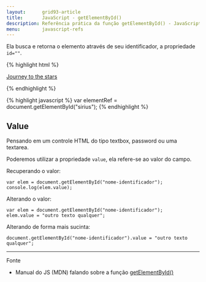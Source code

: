 ```yaml
---
layout:      grid93-article
title:       JavaScript - getElementById()
description: Referência prática da função getElementById() - JavaScript
menu:        javascript-refs
---
```



Ela busca e retorna o elemento através de seu identificador, a propriedade `id=""`.

{% highlight html %}
<p>
    <a id="sirius" href="sirius.html">Journey to the stars</a>
</p>
{% endhighlight %}

{% highlight javascript %}
var elementRef = document.getElementById("sirius");
{% endhighlight %}


Value
---

Pensando em um controle HTML do tipo textbox, password ou uma textarea.

Poderemos utilizar a propriedade `value`, ela refere-se ao valor do campo.

Recuperando o valor:

    var elem = document.getElementById("nome-identificador");
    console.log(elem.value);

Alterando o valor:

    var elem = document.getElementById("nome-identificador");
    elem.value = "outro texto qualquer";

Alterando de forma mais sucinta:

    document.getElementById("nome-identificador").value = "outro texto qualquer";



<hr/>
Fonte

- Manual do JS (MDN) falando sobre a função [getElementById()](https://developer.mozilla.org/en-US/docs/Web/API/document.getElementById "link-externo")

<!--
Veja pág 88, capitulo 5 do livro JS Anthology
-->